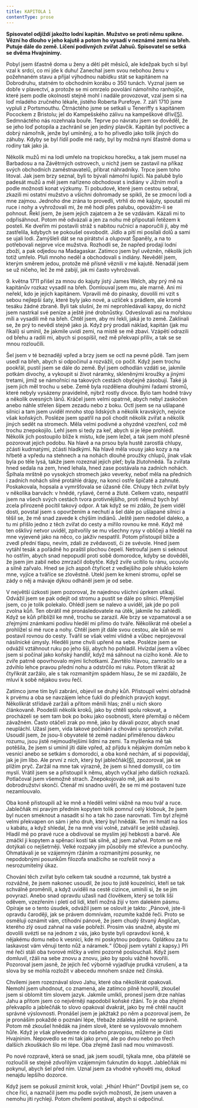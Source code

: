 ```yaml
---
title: KAPITOLA 1
contentType: prose
---
```


<section>

**Spisovatel odjíždí jakožto lodní kapitán. Mužstvo se proti němu spikne. Vězní ho dlouho v jeho kajutě a potom ho vysadí v neznámé zemi na břeh. Putuje dále do země. Líčení podivných zvířat Jahuů. Spisovatel se setká se dvěma Hvajninimy.**

Pobyl jsem šťastně doma u ženy a dětí pět měsíců, ale kdežpak bych si byl vzal k srdci, co mi jde k duhu! Zanechal jsem svou nebohou ženu v požehnaném stavu a přijal výhodnou nabídku stát se kapitánem na Dobrodruhu, statném to obchodním korábu o 350 tunách. Vyznal jsem se dobře v plavectví, a protože se mi omrzelo povolání námořního ranhojiče, které jsem podle okolností stejně mohl i nadále provozovat, vzal jsem si na loď mladého zručného lékaře, jistého Roberta Purefoye. 7. září 1710 jsme vypluli z Portsmouthu. Čtrnáctého jsme se setkali u Teneriffy s kapitánem Pocockem z Bristolu; jel do Kampešského zálivu na kampeškové dříví[\[5\]](./resources/undefined). Sedmnáctého nás rozehnala bouře. Teprve po návratu jsem se dověděl, že se jeho loď potopila a zachránil se jen jediný plavčík. Kapitán byl poctivec a dobrý námořník, jenže byl umíněný, a to ho přivedlo jako tolik jiných do záhuby. Kdyby se byl řídil podle mé rady, byl by možná nyní šťastně doma u rodiny tak jako já.

Několik mužů mi na lodi umřelo na tropickou horečku, a tak jsem musel na Barbadosu a na Závětrných ostrovech, u nichž jsem se zastavil na příkaz svých obchodních zaměstnavatelů, přibrat náhradníky. Trpce jsem toho litoval. Jak jsem brzy seznal, byli to bývalí námořní lupiči. Na palubě bylo padesát mužů a měl jsem nařízeno obchodovat s indiány v Jižním moři a podle možnosti konat výzkumy. Ti pobudové, které jsem cestou sebral, zkazili mi ostatní mužstvo a všichni dohromady se spikli, že se zmocní lodi a mne zajmou. Jednoho dne zrána to provedli, vtrhli do mé kajuty, spoutali mi ruce i nohy a vyhrožovali mi, že mě hodí přes palubu, opovážím-li se pohnout. Řekl jsem, že jsem jejich zajatcem a že se vzdávám. Kázali mi to odpřisáhnout. Potom mě odvázali a jen za nohu mě připoutali řetězem k posteli. Ke dveřím mi postavili stráž s nabitou ručnicí a naporučili jí, aby mě zastřelila, kdybych se pokoušel osvobodit. Jídlo a pití mi posílali dolů a sami se ujali lodi. Zamýšleli dát se na pirátství a olupovat Španěly, a na to potřebovali nejprve více mužstva. Rozhodli se, že napřed prodají lodní zboží, a pak odjedou na Madagaskar. Zatímco jsem byl uvězněn, několik jich totiž umřelo. Pluli mnoho neděl a obchodovali s indiány. Nevěděl jsem, kterým směrem jedou, protože mě přísně věznili v mé kajutě. Nenadál jsem se už ničeho, leč že mě zabijí, jak mi často vyhrožovali.

9\. května 1711 přišel za mnou do kajuty jistý James Welch, aby prý mě na kapitánův rozkaz vysadil na břeh. Domlouval jsem mu, ale marně. Ani mi neřekl, kdo je jejich kapitánem. Vpravili mě do pinasky, dovolili mi vzít s sebou nejlepší šaty, které byly jako nové, a uzlíček s prádlem, ale kromě tesáku žádné zbraně. Byli tak slušní, že mi neprohledávali kapsy, do nichž jsem nastrkal své peníze a ještě jiné drobnůstky. Odveslovali asi na mořskou míli a vysadili mě na břeh. Chtěl jsem, aby mi řekli, jaká je to země. Zaklínali se, že prý to nevědí stejně jako já. Když prý prodali náklad, kapitán (jak mu říkali) si umínil, že jakmile uvidí zemi, na místě se mě zbaví. Vzápětí odrazili od břehu a radili mi, abych si pospíšil, než mě překvapí příliv, a tak se se mnou rozloučili.

Šel jsem v té beznaději vpřed a brzy jsem se octl na pevné půdě. Tam jsem usedl na břeh, abych si odpočinul a rozvážil, co počít. Když jsem trochu pookřál, pustil jsem se dále do země. Byl jsem odhodlán vzdáti se, jakmile potkám divochy, a vykoupit si život náramky, skleněnými kroužky a jinými tretami, jimiž se námořníci na takových cestách obyčejně zásobují. Také já jsem jich měl trochu u sebe. Země byla rozdělena dlouhými řadami stromů, které nebyly vysázeny pravidelně, nýbrž rostly divoce. Bylo tam hodně trávy a několik ovesných lánů. Kráčel jsem velmi opatrně, abych nebyl zaskočen anebo náhle střelen šípem zezadu nebo z boku. Octl jsem se na ušlapané silnici a tam jsem uviděl mnoho stop lidských a několik kravských, nejvíce však koňských. Posléze jsem spatřil na poli chodit několik zvířat a několik jiných sedět na stromech. Měla velmi podivné a ohyzdné vzezření, což mě trochu znepokojilo. Lehl jsem si tedy za keř, abych si je lépe prohlédl. Několik jich postoupilo blíže k místu, kde jsem ležel, a tak jsem mohl přesně pozorovat jejich podobu. Na hlavě a na prsou byla hustě zarostlá chlupy, zčásti kudrnatými, zčásti hladkými. Na hlavě měla vousy jako kozy a na hřbetě a vpředu na stehnech a na nohách dlouhé proužky chlupů, jinak však byla po těle lysá, takže jsem rozeznal jejich pleť; byla žlutohnědá. Ta zvířata hned sedala na zem, hned lehala, hned zase postávala na zadních nohách. Šplhala mrštně po vysokých stromech jako veverky, neboť měla na předních i zadních nohách silné protáhlé drápy, na konci ostře špičaté a zahnuté. Poskakovala, hopsala a vymršťovala se úžasně čile. Chlupy těch zvířat byly v několika barvách: v hnědé, ryšavé, černé a žluté. Celkem vzato, nespatřil jsem na všech svých cestách tvora protivnějšího, proti němuž bych byl zcela přirozeně pocítil takový odpor. A tak když se mi zdálo, že jsem viděl dosti, povstal jsem s opovržením a nechutí a šel dále po ušlapané silnici a těšil se, že mě snad zavede k chýším indiánů. Ještě jsem nedošel daleko, a tu mi přišlo jedno z těch zvířat do cesty a mířilo rovnou ke mně. Když mě ten ošklivý netvor uviděl, zpitvořily se mu všechny rysy v obličeji a hleděl na mne vyjeveně jako na něco, co jakživ nespatřil. Potom přistoupil blíže a zvedl přední tlapu, nevím, zdali ze zvědavosti, či ze svévole. Hned jsem vytáhl tesák a pořádně ho praštil plochou čepelí. Netroufal jsem si seknout ho ostřím, abych snad nepopudil proti sobě domorodce, kdyby se dověděli, že jsem jim zabil nebo zmrzačil dobytče. Když zvíře ucítilo tu ránu, ucouvlo a silně zařvalo. Hned se jich aspoň čtyřicet z vedlejšího pole shluklo kolem mne, vyjíce a tváříce se zlověstně. Utekl jsem ke kmeni stromu, opřel se zády o něj a mávaje dýkou odháněl jsem je od sebe.

V největší úzkosti jsem pozoroval, že najednou všichni úprkem utíkají. Odvážil jsem se pak odejít od stromu a pustit se dále po silnici. Přemýšlel jsem, co je tolik polekalo. Ohlédl jsem se nalevo a uviděl, jak jde po poli zvolna kůň. Ten obrátil mé pronásledovatele na útěk, jakmile ho zahlédli. Když se kůň přiblížil ke mně, trochu se zarazil. Ale brzy se vzpamatoval a se zřejmými známkami podivu hleděl mi přímo do tváře. Několikrát mě obešel a prohlížel si mé ruce a nohy. Chtěl jsem jít dále svou cestou, ale kůň se mi postavil rovnou do cesty. Tvářil se však velmi vlídně a vůbec neprojevoval násilnické úmysly. Hleděli jsme chvíli upřeně na sebe. Posléze jsem se odvážil vztáhnout ruku po jeho šíji, abych ho pohladil. Hvízdal jsem a vůbec jsem si počínal jako koňský handlíř, když má sáhnout na cizího koně. Ale to zvíře patrně opovrhovalo mými lichotkami. Zavrtělo hlavou, zamračilo se a zdvihlo lehce pravou přední nohu a odstrčilo mi ruku. Potom třikrát až čtyřikrát zaržálo, ale s tak rozmanitým spádem hlasu, že se mi zazdálo, že mluví k sobě nějakou svou řečí.

Zatímco jsme tím byli zabráni, objevil se druhý kůň. Přistoupil velmi obřadně k prvému a oba se navzájem lehce ťukli do předních pravých kopyt. Několikrát střídavě zaržáli a přitom měnili hlas; zněl u nich skoro článkovaně. Poodešli několik kroků, jako by chtěli spolu rokovat, a procházeli se sem tam bok po boku jako osobnosti, které přemítají o něčem závažném. Často otáčeli zrak po mně, jako by dávali pozor, abych snad neupláchl. Užasl jsem, vida takové počínání a chování u sprostých zvířat. Usoudil jsem, že jsou-li obyvatelé té země nadáni přiměřenou dávkou rozumu, jsou jistě nejmoudřejšími lidmi na zemi. Ta myšlenka mě tak potěšila, že jsem si umínil jíti dále vpřed, až přijdu k nějakým domům nebo k vesnici anebo se setkám s domorodci, a oba koně nechám, ať si popovídají, jak je jim libo. Ale první z nich, který byl jablečňák[\[6\]](./resources/undefined), zpozoroval, jak se plížím pryč. Zaržál na mne tak výrazně, že jsem si hned domyslil, co tím myslí. Vrátil jsem se a přistoupil k němu, abych vyčkal jeho dalších rozkazů. Potlačoval jsem všemožně strach. Znepokojovalo mě, jak asi to dobrodružství skončí. Čtenář mi snadno uvěří, že se mi mé postavení tuze nezamlouvalo.

Oba koně přistoupili až ke mně a hleděli velmi vážně na mou tvář a ruce. Jablečňák mi pravým předním kopytem tolik pomnul celý klobouk, že jsem byl nucen smeknout a nasadit si ho a tak ho zase narovnati. Tím byl zřejmě velmi překvapen on sám i jeho druh, který byl hnědák. Ten mi hmátl na šos u kabátu, a když shledal, že na mně visí volně, zatvářil se ještě užasleji. Hladil mě po pravé ruce a obdivoval se myslím její hebkosti a barvě. Ale zmáčkl ji kopytem a spěnací kostí tak silně, až jsem zařval. Potom se mě dotýkali co nejšetrněji. Velké rozpaky jim působily mé střevíce a punčochy. Ohmatávali je se vzájemným ržáním a rozmanitými posunky, ne nepodobnými posunkům filozofa snažícího se rozřešit nový a nesrozumitelný úkaz.

Chování těch zvířat bylo celkem tak soudné a rozumné, tak bystré a rozvážné, že jsem nakonec usoudil, že jsou to jistě kouzelníci, kteří se tak schválně proměnili, a když uviděli na cestě cizince, umínili si, že se jím povyrazí. Anebo snad opravdu užasli nad člověkem, který se tolik liší oděvem, vzezřením i pletí od lidí, kteří možná žijí v tom dalekém pásmu. Opíraje se o tento úsudek, odvážil jsem se oslovit je takto: „Pánové, jste-li opravdu čaroději, jak se právem domnívám, rozumíte každé řeči. Proto se osměluji oznámit vám, ctihodní pánové, že jsem chudý štvaný Angličan, kterého zlý osud zahnal na vaše pobřeží. Prosím vás snažně, abyste mi dovolili svézti se na jednom z vás, jako byste byli opravdoví koně, k nějakému domu nebo k vesnici, kde mi poskytnou podporu. Oplátkou za tu laskavost vám věnuji tento nůž a náramek.“ (Obojí jsem vytáhl z kapsy.) Při mé řeči stáli oba tvorové mlčky a velmi pozorně poslouchali. Když jsem domluvil, ržáli na sebe znovu a znovu, jako by spolu vážně hovořili. Pozoroval jsem jasně, že jejich řeč výborně vyjadřuje prudká vzrušení, a ta slova by se mohla rozložit v abecedu mnohem snáze než čínská.

Chvílemi jsem rozeznával slovo Jahu, které oba několikrát opakovali. Nemohl jsem uhodnout, co znamená, ale zatímco pilně hovořili, zkoušel jsem si oblomit tím slovem jazyk. Jakmile umlkli, pronesl jsem drze nahlas Jahu a přitom jsem co nejvěrněji napodobil koňské ržání. To je oba zřejmě překvapilo a jablečňák to slovo opakoval dvakrát, jako by mě chtěl naučit správné výslovnosti. Pronášel jsem je jakžtakž po něm a pozoroval jsem, že je pronáším pokaždé o poznání lépe, třebaže zdaleka ještě ne správně. Potom mě zkoušel hnědák na jiném slově, které se vyslovovalo mnohem hůře. Když je však převedeme do našeho pravopisu, můžeme je čísti Hvajninim. Nepovedlo se mi tak jako první, ale po dvou nebo po třech dalších zkouškách šlo mi lépe. Oba zřejmě žasli nad mou vnímavostí.

Po nové rozpravě, která se snad, jak jsem soudil, týkala mne, oba přátelé se rozloučili se stejně zdvořilým vzájemným ťuknutím do kopyt. Jablečňák mi pokynul, abych šel před ním. Uznal jsem za vhodné vyhověti mu, dokud nenajdu lepšího dozorce.

Když jsem se pokusil zmírnit krok, volal: „Hhún! Hhún!“ Dovtípil jsem se, co chce říci, a naznačil jsem mu podle svých možností, že jsem unaven a nemohu jíti rychleji. Potom chvílemi postával, abych si odpočinul.

</section>
